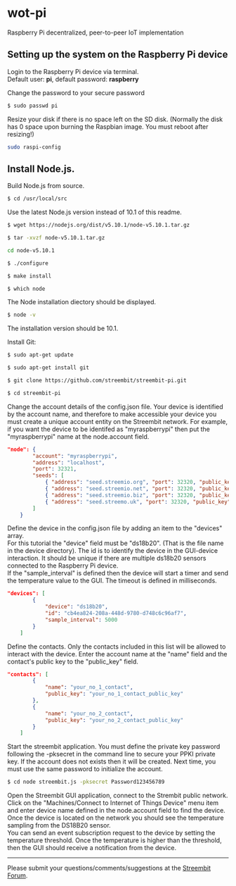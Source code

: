 # wot-pi
Raspberry Pi decentralized, peer-to-peer IoT implementation 

Setting up the system on the Raspberry Pi device
----------------------------------------------------------

Login to the Raspberry Pi device via terminal.   
Default user: **pi**, default password: **raspberry**

Change the password to your secure password

```bash
$ sudo passwd pi
```

Resize your disk if there is no space left on the SD disk. (Normally the disk has 0 space upon burning the Raspbian image. You must reboot after resizing!)

```bash
sudo raspi-config
```


Install Node.js.
---------------

Build Node.js from source.

```bash
$ cd /usr/local/src   
```

Use the latest Node.js version instead of 10.1 of this readme.

```bash
$ wget https://nodejs.org/dist/v5.10.1/node-v5.10.1.tar.gz
```

```bash
$ tar -xvzf node-v5.10.1.tar.gz
```

```bash
cd node-v5.10.1
```

```bash
$ ./configure
```

```bash
$ make install
```

```bash
$ which node
```

The Node installation diectory should be displayed.

```bash
$ node -v
```

The installation version should be 10.1.

Install Git:

```bash
$ sudo apt-get update
```

```bash
$ sudo apt-get install git
```

```bash
$ git clone https://github.com/streembit/streembit-pi.git
```

```bash
$ cd streembit-pi
```

Change the account details of the config.json file. Your device is identified by the account name, and therefore to make accessible your device 
you must create a unique account entity on the Streembit network. For example, if you want the device to be identifed as "myraspberrypi" then
put the "myraspberrypi" name at the node.account field.

```json
"node": {
        "account": "myraspberrypi",
        "address": "localhost",
        "port": 32321,
        "seeds": [
            { "address": "seed.streemio.org", "port": 32320, "public_key": "033b726f5ff2fc02a009ab2ef0844b807372af4b13d1236c2df9752de1ee93f5fa" },
            { "address": "seed.streemio.net", "port": 32320, "public_key": "033d92278f9440c8b4061dddf862f5e224d0ff312e642edfa2c93c86671442609f" },
            { "address": "seed.streemio.biz", "port": 32320, "public_key": "026f2303d7932ed86bf21b7150bcd45024f3926d37b615798855994b6b53e8b81b" },
            { "address": "seed.streemo.uk", "port": 32320, "public_key": "035f4881a0c7d50af6fcf7cc40c3eab60c382bf7f8cd83cd2a3ff5064afd893c70" }
        ]
    }
```

Define the device in the config.json file by adding an item to the "devices" array.  
For this tutorial the "device" field must be "ds18b20". (That is the file name in the device directory).
The id is to identify the device in the GUI-device interaction. It should be unique if there are multiple ds18b20 sensors connected to the Raspberry Pi device.    
If the "sample_interval" is defined then the device will start a timer and send the temperature value to the GUI. The timeout is defined in milliseconds.

```json
"devices": [
        {
            "device": "ds18b20",
            "id": "cb4ea824-208a-448d-9780-d748c6c96af7",
            "sample_interval": 5000
        }
    ]
```

Define the contacts. Only the contacts included in this list will be allowed to interact with the device. Enter the account name at the "name" field and the contact's public key to the "public_key" field.

```json
"contacts": [
        {
            "name": "your_no_1_contact",
            "public_key": "your_no_1_contact_public_key"
        },
        {
            "name": "your_no_2_contact",
            "public_key": "your_no_2_contact_public_key"
        }
    ]
```

Start the streembit application. You must define the private key password following the -pksecret in the command line to secure your PPKI private key. 
If the account does not exists then it will be created. Next time, you must use the same password to initialize the account.

```bash
$ cd node streembit.js -pksecret Password123456789
```

Open the Streembit GUI application, connect to the Strembit public network. Click on the "Machines/Connect to Internet of Things Device" menu item and enter device name defined in the node.account field to find the device.    
Once the device is located on the network you should see the temperature sampling from the DS18B20 sensor.   
You can send an event subscription request to the device by setting the temperature threshold. Once the temperature is higher than the threshold, then the GUI should receive a notification from the device.

---------

Please submit your questions/comments/suggestions at the [Streembit Forum](https://gitter.im/streembit).







